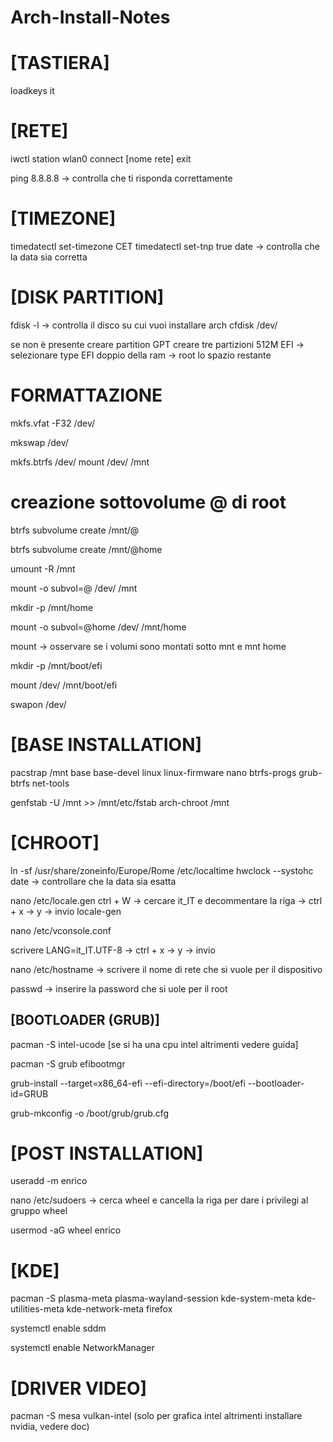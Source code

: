 # Arch-Install-Notes

# [TASTIERA]
loadkeys it


# [RETE]

iwctl
station wlan0 connect [nome rete]
exit

ping 8.8.8.8 -> controlla che ti risponda correttamente

# [TIMEZONE] 
timedatectl set-timezone CET
timedatectl set-tnp true
date -> controlla che la data sia corretta



# [DISK PARTITION]
fdisk -l -> controlla il disco su cui vuoi installare arch
cfdisk /dev/<nome disco>

se non è presente creare partition GPT
creare tre partizioni
512M EFI -> selezionare type EFI
doppio della ram -> <partizione swap>
root lo spazio restante

# FORMATTAZIONE
mkfs.vfat -F32 /dev/<partizione efi>

mkswap /dev/<partizione swap>

mkfs.btrfs /dev/<partizione boot>
mount /dev/<partizione boot> /mnt

# creazione sottovolume @ di root

btrfs subvolume create /mnt/@

btrfs subvolume create /mnt/@home

umount -R /mnt

mount -o subvol=@ /dev/<partizione root> /mnt

mkdir -p /mnt/home

mount -o subvol=@home /dev/<partizione root> /mnt/home

mount -> osservare se i volumi sono montati sotto mnt e mnt home

mkdir -p /mnt/boot/efi

mount /dev/<partizione efi> /mnt/boot/efi

swapon /dev/<partizione swap>

# [BASE INSTALLATION] 
pacstrap /mnt base base-devel linux linux-firmware nano btrfs-progs grub-btrfs net-tools

genfstab -U /mnt >> /mnt/etc/fstab
arch-chroot /mnt

# [CHROOT] 
ln -sf /usr/share/zoneinfo/Europe/Rome /etc/localtime
hwclock --systohc
date -> controllare che la data sia esatta

nano /etc/locale.gen
ctrl + W -> cercare it_IT e decommentare la riga -> ctrl + x -> y -> invio
locale-gen

nano /etc/vconsole.conf

scrivere LANG=it_IT.UTF-8 -> ctrl + x -> y -> invio

nano /etc/hostname -> scrivere il nome di rete che si vuole per il dispositivo

passwd -> inserire la password che si uole per il root


## [BOOTLOADER (GRUB)] 

pacman -S intel-ucode [se si ha una cpu intel altrimenti vedere guida]

pacman -S grub efibootmgr

grub-install --target=x86_64-efi --efi-directory=/boot/efi --bootloader-id=GRUB

grub-mkconfig -o /boot/grub/grub.cfg


# [POST INSTALLATION] 

useradd -m enrico

nano /etc/sudoers -> cerca wheel e cancella la riga per dare i privilegi al gruppo wheel

usermod -aG wheel enrico

# [KDE] 

pacman -S plasma-meta plasma-wayland-session kde-system-meta kde-utilities-meta kde-network-meta firefox

systemctl enable sddm

systemctl enable NetworkManager

# [DRIVER VIDEO]

pacman -S mesa vulkan-intel (solo per grafica intel altrimenti installare nvidia, vedere doc)

